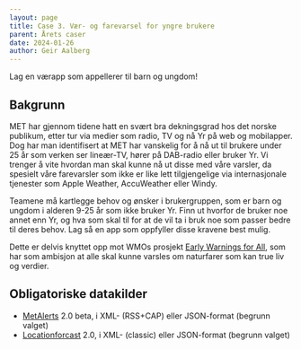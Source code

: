 ```yaml
---
layout: page
title: Case 3. Vær- og farevarsel for yngre brukere
parent: Årets caser
date: 2024-01-26
author: Geir Aalberg
---
```


Lag en værapp som appellerer til barn og ungdom!

## Bakgrunn

MET har gjennom tidene hatt en svært bra dekningsgrad hos det norske publikum,
etter tur via medier som radio, TV og nå Yr på web og mobilapper. Dog har man
identifisert at MET har vanskelig for å nå ut til brukere under 25
år som verken ser lineær-TV, hører på DAB-radio eller bruker Yr. Vi trenger å
vite hvordan man skal kunne nå ut disse med våre varsler, da spesielt våre
farevarsler som ikke er like lett tilgjengelige via internasjonale tjenester
som Apple Weather, AccuWeather eller Windy.

Teamene må kartlegge behov og ønsker i brukergruppen, som er barn og ungdom i
alderen 9-25 år som ikke bruker Yr. Finn ut hvorfor de bruker noe annet enn Yr,
og hva som skal til for at de vil ta i bruk noe som passer bedre til deres
behov. Lag så en app som oppfyller disse kravene best mulig.

Dette er delvis knyttet opp mot WMOs prosjekt [Early Warnings for All](https://public.wmo.int/en/earlywarningsforall),
som har som ambisjon at alle skal kunne varsles om naturfarer som kan true
liv og verdier.

## Obligatoriske datakilder

- [MetAlerts](https://api.met.no/weatherapi/metalerts/2.0/documentation) 2.0 beta, i XML- (RSS+CAP) eller JSON-format (begrunn valget)
- [Locationforcast](https://api.met.no/weatherapi/locationforecast/2.0/documentation) 2.0, i XML- (classic) eller JSON-format (begrunn valget)
